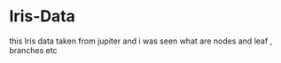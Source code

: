 # Iris-Data
this Iris data taken from jupiter and  i was seen what are nodes and leaf , branches etc
